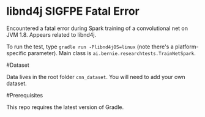 libnd4j SIGFPE Fatal Error
==========================

Encountered a fatal error during Spark training of a convolutional net on JVM 1.8. Appears related to libnd4j. 

To run the test, type `gradle run -Plibnd4jOS=linux` (note there's a platform-specific parameter). Main class is `ai.bernie.researchtests.TrainNetSpark`.

#Dataset

Data lives in the root folder `cnn_dataset`. You will need to add your own dataset.

#Prerequisites

This repo requires the latest version of Gradle.
